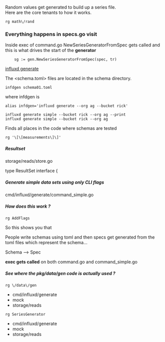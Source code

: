 
Random values get generated to build up a series file.    
Here are the core tenants to how it works.

```
rg math\/rand
```

### Everything happens in specs.go visit

Inside exec of command.go NewSeriesGeneratorFromSpec gets
called and this is what drives the start of the **generator**

```
	sg := gen.NewSeriesGeneratorFromSpec(spec, tr)
```

[influxd generate](https://v2.docs.influxdata.com/v2.0/reference/cli/influxd/generate)

The <schema.toml> files are located in the schema directory.

```
infdgen schema01.toml
```

where infdgen is

```
alias infdgen='influxd generate --org ag --bucket rick'
```

```
influxd generate simple --bucket rick --org ag --print
influxd generate simple --bucket rick --org ag
```

Finds all places in the code where schemas are tested

```
rg '\[\[measurements\]\]'
```

##### Resultset

storage/reads/store.go

type ResultSet interface {

##### Generate simple data sets using only CLI flags

cmd/influxd/generate/command_simple.go

##### How does this work ?

```
rg AddFlags
```

So this shows you that

People write schemas using toml and then specs get generated from
the toml files which represent the schema...

Schema --> Spec

**exec gets called** on both command.go and command_simple.go

##### See where the pkg/data/gen code is actually used ?

```
rg \/data\/gen
```

* cmd/influxd/generate
* mock
* storage/reads

```
rg SeriesGenerator
```

* cmd/influxd/generate
* mock
* storage/reads
